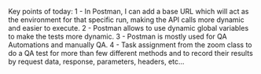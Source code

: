 Key points of today:
1 - In Postman, I can add a base URL which will act as the environment for that specific run, making the API calls more dynamic and easier to execute.
2 - Postman allows to use dynamic global variables to make the tests more dynamic.
3 - Postman is mostly used for QA Automations and manually QA.
4 - Task assignment from the zoom class to do a QA test for more than few different methods and to record their results by request data, response, parameters, headers, etc...